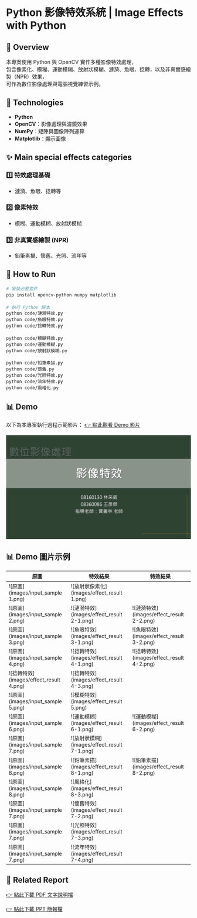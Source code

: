 # Python 影像特效系統 | Image Effects with Python

## 📌 Overview
本專案使用 Python 與 OpenCV 實作多種影像特效處理，  
包含像素化、模糊、運動模糊、放射狀模糊、漣漪、魚眼、捻轉，以及非真實感繪製（NPR）效果，  
可作為數位影像處理與電腦視覺練習示例。


## 🧰 Technologies
- **Python**
- **OpenCV**：影像處理與濾鏡效果
- **NumPy**：矩陣與圖像陣列運算
- **Matplotlib**：顯示圖像


## ✨ Main special effects categories
### 1️⃣ 特效處理基礎
- 漣漪、魚眼、捻轉等

### 2️⃣ 像素特效
- 模糊、運動模糊、放射狀模糊

### 3️⃣ 非真實感繪製 (NPR)
- 鉛筆素描、懷舊、光照、流年等

## 📂 How to Run
```bash
# 安裝必要套件
pip install opencv-python numpy matplotlib

# 執行 Python 腳本
python code/漣漪特效.py
python code/魚眼特效.py
python code/捻轉特效.py

python code/模糊特效.py
python code/運動模糊.py
python code/放射狀模糊.py

python code/鉛筆素描.py
python code/懷舊.py
python code/光照特效.py
python code/流年特效.py
python code/風格化.py
```

## 📊 Demo
以下為本專案執行過程示範影片：
[👉 點此觀看 Demo 影片](https://drive.google.com/file/d/1WSdk_P8cQOyDvhP1AAoJEKsUPD1LzJbW/view?usp=sharing)

![Watch the video](images/demo_cover.png)


## 📊 Demo 圖片示例

| 原圖 | 特效結果 | 特效結果 |
|------|-----------|-----------|
| ![原圖](images/input_sample 1.png) | ![放射狀像素化](images/effect_result 1.png) | |
| ![原圖](images/input_sample 2.png) | ![漣漪特效](images/effect_result 2-1.png) | ![漣漪特效](images/effect_result 2-2.png) |
| ![原圖](images/input_sample 3.png) | ![魚眼特效](images/effect_result 3-1.png) | ![魚眼特效](images/effect_result 3-2.png) |
| ![原圖](images/input_sample 4.png) | ![捻轉特效](images/effect_result 4-1.png) | ![捻轉特效](images/effect_result 4-2.png) |
| ![捻轉特效](images/effect_result 4.png) | ![捻轉特效](images/effect_result 4-3.png) | |
| ![原圖](images/input_sample 5.png) | ![模糊特效](images/effect_result 5.png) | |
| ![原圖](images/input_sample 6.png) | ![運動模糊](images/effect_result 6-1.png) | ![運動模糊](images/effect_result 6-2.png) |
| ![原圖](images/input_sample 7.png) | ![放射狀模糊](images/effect_result 7-1.png) | |
| ![原圖](images/input_sample 8.png) | ![鉛筆素描](images/effect_result 8-1.png) | ![鉛筆素描](images/effect_result 8-2.png) |
| ![原圖](images/input_sample 8.png) | ![風格化](images/effect_result 8-3.png) | |
| ![原圖](images/input_sample 7.png) | ![懷舊特效](images/effect_result 7-2.png) | |
| ![原圖](images/input_sample 7.png) | ![光照特效](images/effect_result 7-3.png) | |
| ![原圖](images/input_sample 7.png) | ![流年特效](images/effect_result 7-4.png) | |


## 📄 Related Report
[👉 點此下載 PDF 文字說明檔](./report_word.pdf)

[👉 點此下載 PPT 簡報檔](./report_ppt.pdf)
